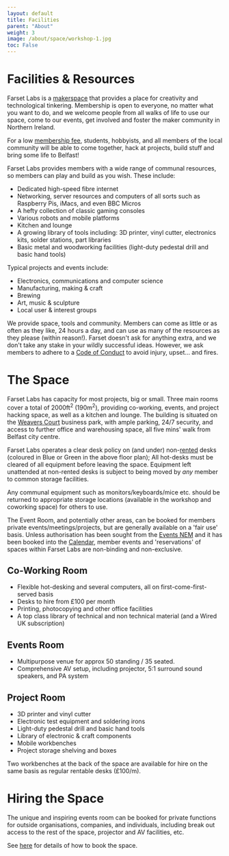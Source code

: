 ```yaml
---
layout: default
title: Facilities
parent: "About"
weight: 3
image: /about/space/workshop-1.jpg
toc: False
---
```

# Facilities & Resources

Farset Labs is a [makerspace](https://en.wikipedia.org/wiki/Hackerspace) that
provides a place for creativity and technological tinkering. Membership is open to
everyone, no matter what you want to do, and we welcome people from all walks
of life to use our space, come to our events, get involved and foster the maker community in Northern Ireland.

For a low [membership fee](/membership/index.html), students, hobbyists, and all members of the local community will be able to come together, hack at projects, build stuff and bring some life to Belfast!

Farset Labs provides members with a wide range of communal resources, so members can play and build as you wish. These include:

  * Dedicated high-speed fibre internet
  * Networking, server resources and computers of all sorts such as Raspberry Pis, iMacs, and even BBC Micros
  * A hefty collection of classic gaming consoles
  * Various robots and mobile platforms
  * Kitchen and lounge
  * A growing library of tools including: 3D printer, vinyl cutter, electronics kits, solder stations, part libraries
  * Basic metal and woodworking facilities (light-duty pedestal drill and basic hand tools)

Typical projects and events include:

  * Electronics, communications and computer science
  * Manufacturing, making & craft
  * Brewing
  * Art, music & sculpture
  * Local user & interest groups

We provide space, tools and community. Members can come as little or as often as they like, 24 hours a day, and can use as many of the resources as they please (within reason!). Farset doesn't ask for anything extra, and we don't take any stake in your wildly successful ideas. However, we ask members to adhere to a [Code of Conduct](/about/code_of_conduct.html) to avoid injury, upset... and fires.


# The Space

Farset Labs has capacity for most projects, big or small. Three main rooms cover a total of 2000ft<sup>2</sup> (190m<sup>2</sup>), providing co-working, events, and project hacking space, as well as a kitchen and lounge. The building is situated on the [Weavers Court](http://www.weaverscourt.com/) business park, with ample parking, 24/7 security, and access to further office and warehousing space, all five mins' walk from Belfast city centre.

Farset Labs operates a clear desk policy on (and under) non-[rented](/membership/index#deskrental) desks (coloured in Blue or Green in the above floor plan); All hot-desks must be cleared of all equipment before leaving the space. 
Equipment left unattended at non-rented desks is subject to being moved by *any* member to common storage facilities.

Any communal equipment such as monitors/keyboards/mice etc. should be returned to appropriate storage locations (available in the workshop and coworking space) for others to use.

The Event Room, and potentially other areas, can be booked for members private events/meetings/projects, but are generally
available on a 'fair use' basis.
Unless authorisation has been sought from the [Events NEM](/about/index.html) and it has been booked into the [Calendar](/events/index.html), member events and 'reservations' of spaces within Farset Labs are non-binding and non-exclusive.

## Co-Working Room

  * Flexible hot-desking and several computers, all on first-come-first-served basis
  * Desks to hire from £100 per month
  * Printing, photocopying and other office facilities
  * A top class library of technical and non technical material (and a Wired UK subscription)

## Events Room

  * Multipurpose venue for approx 50 standing / 35 seated.
  * Comprehensive AV setup, including projector, 5:1 surround sound speakers, and PA system

## Project Room

  * 3D printer and vinyl cutter
  * Electronic test equipment and soldering irons
  * Light-duty pedestal drill and basic hand tools
  * Library of electronic & craft components
  * Mobile workbenches
  * Project storage shelving and boxes

Two workbenches at the back of the space are available for hire on the same basis as regular rentable desks (£100/m).

# Hiring the Space

The unique and inspiring events room can be booked for private functions for outside organisations, companies, and individuals, including break out access to the rest of the space, projector and AV facilities, etc. 

See [here](/events/how-to-start-a-class.html) for details of how to book the space.

